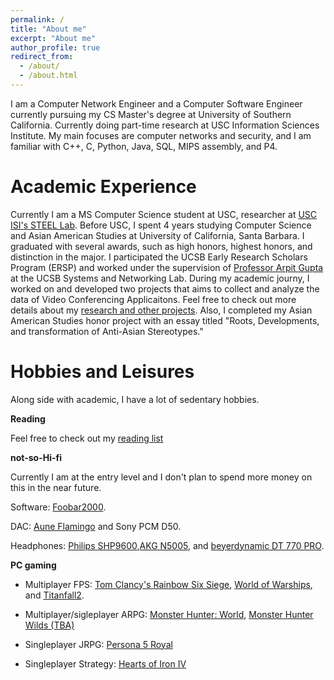 ```yaml
---
permalink: /
title: "About me"
excerpt: "About me"
author_profile: true
redirect_from: 
  - /about/
  - /about.html
---
```


I am a Computer Network Engineer and a Computer Software Engineer currently pursuing my CS Master's degree at University of Southern California. Currently doing part-time research at USC Information Sciences Institute. My main focuses are computer networks and security, and I am familiar with C++, C, Python, Java, SQL, MIPS assembly, and P4.

Academic Experience
======
Currently I am a MS Computer Science student at USC, researcher at [USC ISI's STEEL Lab](https://steel.isi.edu/index.html). Before USC, I spent 4 years studying Computer Science and Asian American Studies at University of California, Santa Barbara. I graduated with several awards, such as high honors, highest honors, and distinction in the major. I participated the UCSB Early Research Scholars Program (ERSP) and worked under the supervision of [Professor Arpit Gupta](https://sites.cs.ucsb.edu/~arpitgupta/) at the UCSB Systems and Networking Lab. During my academic journy, I worked on and developed two projects that aims to collect and analyze the data of Video Conferencing Applicaitons. Feel free to check out more details about my [research and other projects](https://samliangsk.github.io/projects/). Also, I completed my Asian American Studies honor project with an essay titled "Roots, Developments, and transformation of Anti-Asian Stereotypes."

Hobbies and Leisures
======
Along side with academic, I have a lot of sedentary hobbies.

**Reading**

Feel free to check out my [reading list](https://samliangsk.github.io/readings/)

**not-so-Hi-fi**

Currently I am at the entry level and I don't plan to spend more money on this in the near future.

Software: [Foobar2000](https://www.foobar2000.org).

DAC: [Aune Flamingo](https://www.aune-store.com/en/tseries/) and Sony PCM D50.

Headphones: [Philips SHP9600](https://www.usa.philips.com/c-p/SHP9600_00/over-ear-headphones),[AKG N5005](https://www.akg.com/headphones/earbuds/AKG+N5005.html), and [beyerdynamic DT 770 PRO](https://north-america.beyerdynamic.com/p/dt-770-pro).

**PC gaming**

* Multiplayer FPS: [Tom Clancy's Rainbow Six Siege](https://www.ubisoft.com/en-us/game/rainbow-six/siege), [World of Warships](https://worldofwarships.com), and [Titanfall2](https://www.ea.com/games/titanfall/titanfall-2).

* Multiplayer/sigleplayer ARPG: [Monster Hunter: World](https://www.monsterhunter.com/world/), [Monster Hunter Wilds (TBA)](https://www.monsterhunter.com/wilds/en-us/)

* Singleplayer JRPG: [Persona 5 Royal](https://persona.atlus.com/p5r/?lang=en)

* Singleplayer Strategy: [Hearts of Iron IV](https://www.paradoxinteractive.com/games/hearts-of-iron-iv/about)
